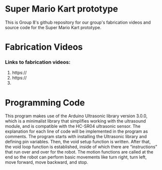 # Super Mario Kart prototype
This is Group 8's github repository for our group's fabrication videos and source code for the Super Mario Kart prototype.

# Fabrication Videos

### Links to fabrication videos:

1. https://
2. https://
3. 

# Programming Code
This program makes use of the Arduino Ultrasonic library version 3.0.0, which is a minimalist library that simplifies working with the ultrasound module, and is compatible with the HC-SR04 ultrasonic sensor. The explanation for each line of code will be implemented in the program as comments. The program starts with installing the Ultrasonic library and defining pin variables. Then, the void setup function is written. After that, the void loop function is established, inside of which there are “instructions” that run over and over for the robot. The motion functions are called at the end so the robot can perform basic movements like turn right, turn left, move forward, move backward, and stop.
